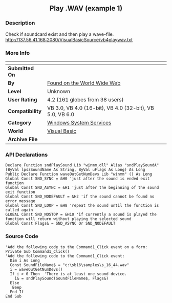 ﻿<div align="center">

## Play \.WAV \(example 1\)


</div>

### Description

Check if soundcard exist and then play a wave-file. http://137.56.41.168:2080/VisualBasicSource/vb4playwav.txt
 
### More Info
 


<span>             |<span>
---                |---
**Submitted On**   |
**By**             |[Found on the World Wide Web](https://github.com/Planet-Source-Code/PSCIndex/blob/master/ByAuthor/found-on-the-world-wide-web.md)
**Level**          |Unknown
**User Rating**    |4.2 (161 globes from 38 users)
**Compatibility**  |VB 3\.0, VB 4\.0 \(16\-bit\), VB 4\.0 \(32\-bit\), VB 5\.0, VB 6\.0
**Category**       |[Windows System Services](https://github.com/Planet-Source-Code/PSCIndex/blob/master/ByCategory/windows-system-services__1-35.md)
**World**          |[Visual Basic](https://github.com/Planet-Source-Code/PSCIndex/blob/master/ByWorld/visual-basic.md)
**Archive File**   |[](https://github.com/Planet-Source-Code/found-on-the-world-wide-web-play-wav-example-1__1-682/archive/master.zip)

### API Declarations

```
Declare Function sndPlaySound Lib "winmm.dll" Alias "sndPlaySoundA" (ByVal lpszSoundName As String, ByVal uFlags As Long) As Long
Public Declare Function waveOutGetNumDevs Lib "winmm" () As Long
Global Const SND_SYNC = &H0 'just after the sound is ended exit function
Global Const SND_ASYNC = &H1 'just after the beginning of the sound exit function
Global Const SND_NODEFAULT = &H2 'if the sound cannot be found no error message
Global Const SND_LOOP = &H8 'repeat the sound until the function is called again
GLOBAL Const SND_NOSTOP = &H10 'if currently a sound is played the function will return without playing the selected sound
Global Const Flags& = SND_ASYNC Or SND_NODEFAULT
```


### Source Code

```
'Add the following code to the Command1_Click event on a form:
Private Sub Command1_Click()
'Add the following code to the Command1_Click event:
  Dim i As Long
  Const SoundFileName$ = "c:\sb16\samples\s_16_44.wav"
  i = waveOutGetNumDevs()
  If i > 0 Then  'There is at least one sound device.
	i& = sndPlaySound(SoundFileName$, Flags&)
  Else
   Beep
  End If
End Sub
```


